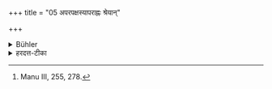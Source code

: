 +++
title = "05 अपरपक्षस्यापराह्नः श्रेयान्"

+++

<details><summary>Bühler</summary>

5. The afternoon of (a day of) the latter half is preferable (for it). [^5] 


[^5]:  Manu III, 255, 278.
</details>

<details><summary>हरदत्त-टीका</summary>

## सूत्रम्
अपरपक्षस्याऽपराह्णः श्रेयान् ॥ ४॥  
## टिप्पनी
अपरपक्षस्य यान्यहानि तेष्वपराह्णः प्रशस्ततरः ॥४॥
</details>
